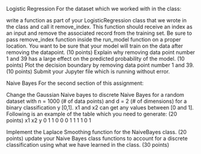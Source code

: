 Logistic Regression
For the dataset which we worked with in the class: 

write a function as part of your LogisticRegression class that we wrote in the class and call it remove_index. This function should receive an index as an input and remove the associated record from the training set. Be sure to pass remove_index function inside the run_model function on a proper location.  You want to be sure that your model will train on the data after removing the datapoint. (10 points)
Explain why removing data point number 1 and 39 has a large effect on the predicted probability of the model. (10 points)
Plot the decision boundary by removing data point number 1 and 39. (10 points)
Submit your Jupyter file which is running without error.

Naive Bayes
For the second section of this assignment: 

Change the Gaussian Naive bayes to discrete Naive Bayes for a random dataset with n = 1000 (# of data points) and d = 2 (# of dimensions) for a binary classification y [0,1]. x1 and x2 can get any values between [0 and 1]. Following is an example of the table which you need to generate: (20 points)
x1	x2	y
0	1	1
0	0	0
1	1	1
1	0	1
 

Implement the Laplace Smoothing function for the NaiveBayes class. (20 points)
update your Naive Bayes class functions to account for a discrete classification using what we have learned in the class. (30 points)
